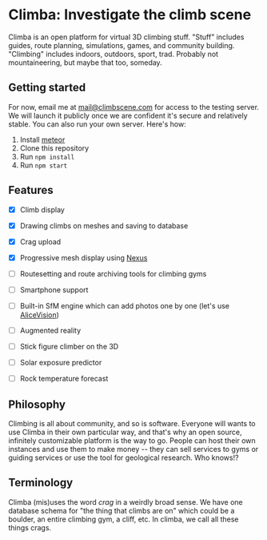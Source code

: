 # Climba: Investigate the climb scene
 
Climba is an open platform for virtual 3D climbing stuff. "Stuff" includes guides, route planning, simulations, games, and community building. "Climbing" includes indoors, outdoors, sport, trad. Probably not mountaineering, but maybe that too, someday.

## Getting started

For now, email me at <mail@climbscene.com> for access to the testing server. We will launch it publicly once we are confident it's secure and relatively stable.
You can also run your own server. Here's how:

 1. Install [meteor](https://install.meteor.com) 
 2. Clone this repository
 3. Run `npm install`
 4. Run `npm start`
 
## Features 

 - [x] Climb display
 - [x] Drawing climbs on meshes and saving to database 
 - [x] Crag upload
 - [x] Progressive mesh display using [Nexus](https://github.com/cnr-isti-vclab/nexus)
 - [ ] Routesetting and route archiving tools for climbing gyms
 - [ ] Smartphone support
 - [ ] Built-in SfM engine which can add photos one by one (let's use [AliceVision](https://alicevision.github.io/))
 - [ ] Augmented reality
 - [ ] Stick figure climber on the 3D
 - [ ] Solar exposure predictor
 - [ ] Rock temperature forecast


## Philosophy

Climbing is all about community, and so is software. Everyone will wants to use Climba in their own particular way, and that's why an open source, infinitely customizable platform is the way to go. People can host their own instances and use them to make money -- they can sell services to gyms or guiding services or use the tool for geological research. Who knows!? 

## Terminology

Climba (mis)uses the word *crag* in a weirdly broad sense. We have one database schema for "the thing that climbs are on" which could be a boulder, an entire climbing gym, a cliff, etc. In climba, we call all these things crags.